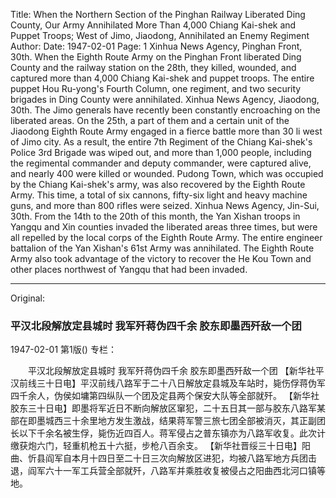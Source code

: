 Title: When the Northern Section of the Pinghan Railway Liberated Ding County, Our Army Annihilated More Than 4,000 Chiang Kai-shek and Puppet Troops; West of Jimo, Jiaodong, Annihilated an Enemy Regiment
Author:
Date: 1947-02-01
Page: 1
Xinhua News Agency, Pinghan Front, 30th. When the Eighth Route Army on the Pinghan Front liberated Ding County and the railway station on the 28th, they killed, wounded, and captured more than 4,000 Chiang Kai-shek and puppet troops. The entire puppet Hou Ru-yong's Fourth Column, one regiment, and two security brigades in Ding County were annihilated.
Xinhua News Agency, Jiaodong, 30th. The Jimo generals have recently been constantly encroaching on the liberated areas. On the 25th, a part of them and a certain unit of the Jiaodong Eighth Route Army engaged in a fierce battle more than 30 li west of Jimo city. As a result, the entire 7th Regiment of the Chiang Kai-shek's Police 3rd Brigade was wiped out, and more than 1,000 people, including the regimental commander and deputy commander, were captured alive, and nearly 400 were killed or wounded. Pudong Town, which was occupied by the Chiang Kai-shek's army, was also recovered by the Eighth Route Army. This time, a total of six cannons, fifty-six light and heavy machine guns, and more than 800 rifles were seized.
Xinhua News Agency, Jin-Sui, 30th. From the 14th to the 20th of this month, the Yan Xishan troops in Yangqu and Xin counties invaded the liberated areas three times, but were all repelled by the local corps of the Eighth Route Army. The entire engineer battalion of the Yan Xishan's 61st Army was annihilated. The Eighth Route Army also took advantage of the victory to recover the He Kou Town and other places northwest of Yangqu that had been invaded.



<hr /> 

Original: 


### 平汉北段解放定县城时  我军歼蒋伪四千余  胶东即墨西歼敌一个团

1947-02-01
第1版()
专栏：

　　平汉北段解放定县城时
    我军歼蒋伪四千余
    胶东即墨西歼敌一个团
    【新华社平汉前线三十日电】平汉前线八路军于二十八日解放定县城及车站时，毙伤俘蒋伪军四千余人，伪侯如墉第四纵队一个团及定县两个保安大队等全部就歼。
    【新华社胶东三十日电】即墨将军近日不断向解放区窜犯，二十五日其一部与胶东八路军某部在即墨城西三十余里地方发生激战，结果蒋军警三旅七团全部被消灭，其正副团长以下千余名被生俘，毙伤近四百人。蒋军侵占之普东镇亦为八路军收复。此次计缴获炮六门，轻重机枪五十六挺，步枪八百余支。
    【新华社晋绥三十日电】阳曲、忻县阎军自本月十四日至二十日三次向解放区进犯，均被八路军地方兵团击退，阎军六十一军工兵营全部就歼，八路军并乘胜收复被侵占之阳曲西北河口镇等地。

